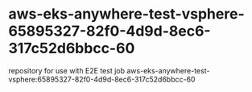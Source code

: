 # aws-eks-anywhere-test-vsphere-65895327-82f0-4d9d-8ec6-317c52d6bbcc-60
repository for use with E2E test job aws-eks-anywhere-test-vsphere:65895327-82f0-4d9d-8ec6-317c52d6bbcc-60
